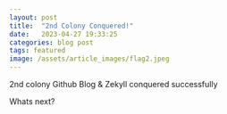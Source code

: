 ```yaml
---
layout: post
title:  "2nd Colony Conquered!"
date:   2023-04-27 19:33:25
categories: blog post
tags: featured
image: /assets/article_images/flag2.jpeg
---
```


2nd colony Github Blog & Zekyll conquered successfully

Whats next?
